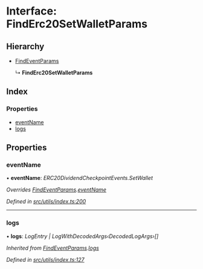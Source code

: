 # Interface: FindErc20SetWalletParams

## Hierarchy

* [FindEventParams](_utils_index_.findeventparams.md)

  ↳ **FindErc20SetWalletParams**

## Index

### Properties

* [eventName](_utils_index_.finderc20setwalletparams.md#eventname)
* [logs](_utils_index_.finderc20setwalletparams.md#logs)

## Properties

###  eventName

• **eventName**: *ERC20DividendCheckpointEvents.SetWallet*

*Overrides [FindEventParams](_utils_index_.findeventparams.md).[eventName](_utils_index_.findeventparams.md#eventname)*

*Defined in [src/utils/index.ts:200](https://github.com/PolymathNetwork/polymath-sdk/blob/550676f/src/utils/index.ts#L200)*

___

###  logs

• **logs**: *LogEntry | LogWithDecodedArgs‹DecodedLogArgs›[]*

*Inherited from [FindEventParams](_utils_index_.findeventparams.md).[logs](_utils_index_.findeventparams.md#logs)*

*Defined in [src/utils/index.ts:127](https://github.com/PolymathNetwork/polymath-sdk/blob/550676f/src/utils/index.ts#L127)*
